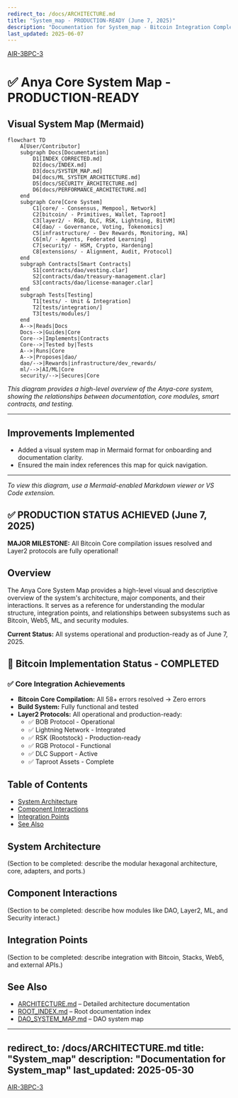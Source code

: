 ```yaml
---
redirect_to: /docs/ARCHITECTURE.md
title: "System_map - PRODUCTION-READY (June 7, 2025)"
description: "Documentation for System_map - Bitcoin Integration Complete"
last_updated: 2025-06-07
---
```


[AIR-3][AIS-3][BPC-3][RES-3]

# ✅ Anya Core System Map - PRODUCTION-READY

## Visual System Map (Mermaid)

```mermaid
flowchart TD
    A[User/Contributor]
    subgraph Docs[Documentation]
        D1[INDEX_CORRECTED.md]
        D2[docs/INDEX.md]
        D3[docs/SYSTEM_MAP.md]
        D4[docs/ML_SYSTEM_ARCHITECTURE.md]
        D5[docs/SECURITY_ARCHITECTURE.md]
        D6[docs/PERFORMANCE_ARCHITECTURE.md]
    end
    subgraph Core[Core System]
        C1[core/ - Consensus, Mempool, Network]
        C2[bitcoin/ - Primitives, Wallet, Taproot]
        C3[layer2/ - RGB, DLC, RSK, Lightning, BitVM]
        C4[dao/ - Governance, Voting, Tokenomics]
        C5[infrastructure/ - Dev Rewards, Monitoring, HA]
        C6[ml/ - Agents, Federated Learning]
        C7[security/ - HSM, Crypto, Hardening]
        C8[extensions/ - Alignment, Audit, Protocol]
    end
    subgraph Contracts[Smart Contracts]
        S1[contracts/dao/vesting.clar]
        S2[contracts/dao/treasury-management.clar]
        S3[contracts/dao/license-manager.clar]
    end
    subgraph Tests[Testing]
        T1[tests/ - Unit & Integration]
        T2[tests/integration/]
        T3[tests/modules/]
    end
    A-->|Reads|Docs
    Docs-->|Guides|Core
    Core-->|Implements|Contracts
    Core-->|Tested by|Tests
    A-->|Runs|Core
    A-->|Proposes|dao/
    dao/-->|Rewards|infrastructure/dev_rewards/
    ml/-->|AI/ML|Core
    security/-->|Secures|Core
```

*This diagram provides a high-level overview of the Anya-core system, showing the relationships between documentation, core modules, smart contracts, and testing.*

---

## Improvements Implemented
- Added a visual system map in Mermaid format for onboarding and documentation clarity.
- Ensured the main index references this map for quick navigation.

---

*To view this diagram, use a Mermaid-enabled Markdown viewer or VS Code extension.*

## ✅ PRODUCTION STATUS ACHIEVED (June 7, 2025)

**MAJOR MILESTONE:** All Bitcoin Core compilation issues resolved and Layer2 protocols are fully operational!

## Overview

The Anya Core System Map provides a high-level visual and descriptive overview of the system's architecture, major components, and their interactions. It serves as a reference for understanding the modular structure, integration points, and relationships between subsystems such as Bitcoin, Web5, ML, and security modules.

**Current Status:** All systems operational and production-ready as of June 7, 2025.

## 🎉 Bitcoin Implementation Status - COMPLETED

### ✅ Core Integration Achievements
- **Bitcoin Core Compilation:** All 58+ errors resolved → Zero errors
- **Build System:** Fully functional and tested
- **Layer2 Protocols:** All operational and production-ready:
  - ✅ BOB Protocol - Operational
  - ✅ Lightning Network - Integrated
  - ✅ RSK (Rootstock) - Production-ready
  - ✅ RGB Protocol - Functional
  - ✅ DLC Support - Active
  - ✅ Taproot Assets - Complete

## Table of Contents

- [System Architecture](#system-architecture)
- [Component Interactions](#component-interactions)
- [Integration Points](#integration-points)
- [See Also](#see-also)

## System Architecture

(Section to be completed: describe the modular hexagonal architecture, core, adapters, and ports.)

## Component Interactions

(Section to be completed: describe how modules like DAO, Layer2, ML, and Security interact.)

## Integration Points

(Section to be completed: describe integration with Bitcoin, Stacks, Web5, and external APIs.)

## See Also

- [ARCHITECTURE.md](./ARCHITECTURE.md) – Detailed architecture documentation
- [ROOT_INDEX.md](../ROOT_INDEX.md) – Root documentation index
- [DAO_SYSTEM_MAP.md](./DAO_SYSTEM_MAP.md) – DAO system map

<!-- AI Labeling references -->
[AIR-3]: ./standards/AI_LABELING.md
[AIS-3]: ./standards/AI_LABELING.md
[BPC-3]: ./standards/AI_LABELING.md
[RES-3]: ./standards/AI_LABELING.md

---
redirect_to: /docs/ARCHITECTURE.md
title: "System_map"
description: "Documentation for System_map"
last_updated: 2025-05-30
---

[AIR-3][AIS-3][BPC-3][RES-3]
